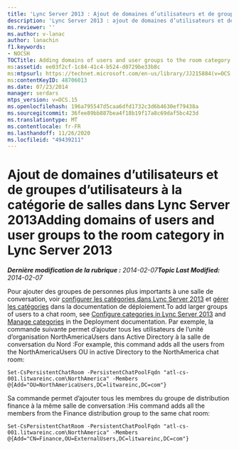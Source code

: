 ```yaml
---
title: 'Lync Server 2013 : Ajout de domaines d’utilisateurs et de groupes d’utilisateurs à la catégorie de salles'
description: 'Lync Server 2013 : ajout de domaines d’utilisateurs et de groupes d’utilisateurs à la catégorie de salle.'
ms.reviewer: ''
ms.author: v-lanac
author: lanachin
f1.keywords:
- NOCSH
TOCTitle: Adding domains of users and user groups to the room category
ms:assetid: ee03f2cf-1c84-41c4-b524-d0729be33b8c
ms:mtpsurl: https://technet.microsoft.com/en-us/library/JJ215884(v=OCS.15)
ms:contentKeyID: 48706013
ms.date: 07/23/2014
manager: serdars
mtps_version: v=OCS.15
ms.openlocfilehash: 196a795547d5caa6dfd1732c3d6b4630ef79438a
ms.sourcegitcommit: 36fee89bb887bea4f18b19f17a8c69daf5bc423d
ms.translationtype: MT
ms.contentlocale: fr-FR
ms.lasthandoff: 11/26/2020
ms.locfileid: "49439211"
---
```

# <a name="adding-domains-of-users-and-user-groups-to-the-room-category-in-lync-server-2013"></a><span data-ttu-id="26ce6-103">Ajout de domaines d’utilisateurs et de groupes d’utilisateurs à la catégorie de salles dans Lync Server 2013</span><span class="sxs-lookup"><span data-stu-id="26ce6-103">Adding domains of users and user groups to the room category in Lync Server 2013</span></span>

<div data-xmlns="http://www.w3.org/1999/xhtml">

<div class="topic" data-xmlns="http://www.w3.org/1999/xhtml" data-msxsl="urn:schemas-microsoft-com:xslt" data-cs="https://msdn.microsoft.com/">

<div data-asp="https://msdn2.microsoft.com/asp">



</div>

<div id="mainSection">

<div id="mainBody"><span data-ttu-id="26ce6-104">

<span> </span></span><span class="sxs-lookup"><span data-stu-id="26ce6-104">

<span> </span></span></span>

<span data-ttu-id="26ce6-105">_**Dernière modification de la rubrique :** 2014-02-07_</span><span class="sxs-lookup"><span data-stu-id="26ce6-105">_**Topic Last Modified:** 2014-02-07_</span></span>

<span data-ttu-id="26ce6-106">Pour ajouter des groupes de personnes plus importants à une salle de conversation, voir [configurer les catégories dans Lync Server 2013](lync-server-2013-configure-categories.md) et [gérer les catégories](manage-categories.md) dans la documentation de déploiement.</span><span class="sxs-lookup"><span data-stu-id="26ce6-106">To add larger groups of users to a chat room, see [Configure categories in Lync Server 2013](lync-server-2013-configure-categories.md) and [Manage categories](manage-categories.md) in the Deployment documentation.</span></span> <span data-ttu-id="26ce6-107">Par exemple, la commande suivante permet d’ajouter tous les utilisateurs de l’unité d’organisation NorthAmericaUsers dans Active Directory à la salle de conversation du Nord :</span><span class="sxs-lookup"><span data-stu-id="26ce6-107">For example, this command adds all the users from the NorthAmericaUsers OU in active Directory to the NorthAmerica chat room:</span></span>

    Set-CsPersistentChatRoom -PersistentChatPoolFqdn "atl-cs-001.litwareinc.com\NorthAmerica" -Members @{Add="OU=NorthAmericaUsers,DC=litwareinc,DC=com"}

<span data-ttu-id="26ce6-108">Sa commande permet d’ajouter tous les membres du groupe de distribution finance à la même salle de conversation :</span><span class="sxs-lookup"><span data-stu-id="26ce6-108">His command adds all the members from the Finance distribution group to the same chat room:</span></span>

    Set-CsPersistentChatRoom -PersistentChatPoolFqdn "atl-cs-001.litwareinc.com\NorthAmerica" -Members @{Add="CN=Finance,OU=ExternalUsers,DC=litwareinc,DC=com"}

<span data-ttu-id="26ce6-109"></div>

<span> </span>

</div>

</div>

</span><span class="sxs-lookup"><span data-stu-id="26ce6-109"></div>

<span> </span>

</div>

</div>

</span></span></div>

